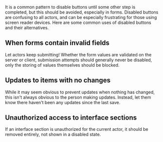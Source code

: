It is a common pattern to disable buttons until some other step is completed, but this should be avoided, especially in forms. Disabled buttons are confusing to all actors, and can be especially frustrating for those using screen reader devices. Here are some common uses of disabled buttons and their alternatives.

## When forms contain invalid fields

Let actors keep submitting! Whether the form values are validated on the server or client, submission attempts should generally never be disabled, only the storing of values themselves should be blocked.

## Updates to items with no changes

While it may seem obvious to prevent updates when nothing has changed, this isn't always obvious to the person making updates. Instead, let them know there haven't been any updates since the last save.

## Unauthorized access to interface sections

If an interface section is unauthorized for the current actor, it should be removed entirely, not shown in a disabled state.
